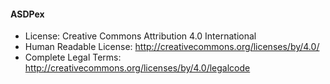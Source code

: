 #### ASDPex

*  License: Creative Commons Attribution 4.0 International
*  Human Readable License: http://creativecommons.org/licenses/by/4.0/
*  Complete Legal Terms: http://creativecommons.org/licenses/by/4.0/legalcode
